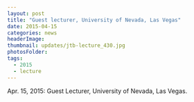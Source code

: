 ```yaml
---
layout: post
title: "Guest lecturer, University of Nevada, Las Vegas"
date: 2015-04-15
categories: news
headerImage:
thumbnail: updates/jtb-lecture_430.jpg
photosFolder:
tags:
  - 2015
  - lecture
---
```


Apr. 15, 2015: Guest Lecturer, University of Nevada, Las Vegas.
